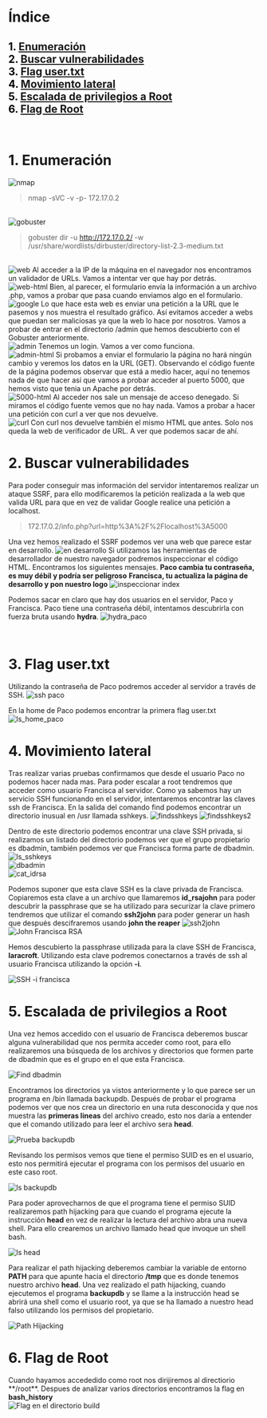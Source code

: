 # **Índice**

<span style="color:black;">1. [ Enumeración](#Enumeración)</span><br>
<span style="color:black;">2. [ Buscar vulnerabilidades](#Vulnerabilidades)</span><br>
<span style="color:black;">3. [ Flag user.txt](#Flag1)</span><br>
<span style="color:black;">4. [ Movimiento lateral](#Movimiento)</span><br>
<span style="color:black;">5. [ Escalada de privilegios a Root](#Escalada)</span><br>
<span style="color:black;">6. [ Flag de Root](#flag-root)</span><br>
---

<br>

<h1 name="Enumeración">1. Enumeración</h1>

<img src="https://github.com/Dani-ITB24/Proyecto-Final/raw/Grupo5(Eloi-Alan-Fernando-Jose-Zome%C3%B1o)/Assets/Img/nmap.png" alt="nmap">

> nmap -sVC -v -p- 172.17.0.2 
<br>

<img src="https://github.com/Dani-ITB24/Proyecto-Final/raw/Grupo5(Eloi-Alan-Fernando-Jose-Zome%C3%B1o)/Assets/Img/gobuster.png" alt="gobuster">

> gobuster dir -u http://172.17.0.2/ -w /usr/share/wordlists/dirbuster/directory-list-2.3-medium.txt
<br>

<img src="https://github.com/Dani-ITB24/Proyecto-Final/blob/Grupo5(Eloi-Alan-Fernando-Jose-Zome%C3%B1o)/Assets/Img/web-principal.png" alt="web">
Al acceder a la IP de la máquina en el navegador nos encontramos un validador de URLs. Vamos a intentar ver que hay por detrás.
<br>

<img src="https://github.com/Dani-ITB24/Proyecto-Final/blob/Grupo5(Eloi-Alan-Fernando-Jose-Zome%C3%B1o)/Assets/Img/web-principal.html.png" alt="web-html">
Bien, al parecer, el formulario envía la información a un archivo .php, vamos a probar que pasa cuando enviamos algo en el formulario.
<br>

<img src="https://github.com/Dani-ITB24/Proyecto-Final/blob/Grupo5(Eloi-Alan-Fernando-Jose-Zome%C3%B1o)/Assets/Img/google-validator.png" alt="google">
Lo que hace esta web es enviar una petición a la URL que le pasemos y nos muestra el resultado gráfico. Así evitamos acceder a webs que puedan ser maliciosas ya que la web lo hace por nosotros.
Vamos a probar de entrar en el directorio /admin que hemos descubierto con el Gobuster anteriormente.
<br>

<img src="https://github.com/Dani-ITB24/Proyecto-Final/blob/Grupo5(Eloi-Alan-Fernando-Jose-Zome%C3%B1o)/Assets/Img/admin.png" alt="admin">
Tenemos un login. Vamos a ver como funciona.
<br>

<img src="https://github.com/Dani-ITB24/Proyecto-Final/blob/Grupo5(Eloi-Alan-Fernando-Jose-Zome%C3%B1o)/Assets/Img/admin.html.png" alt="admin-html">
Si probamos a enviar el formulario la página no hará ningún cambio y veremos los datos en la URL (GET). Observando el código fuente de la página podemos observar que está a medio hacer, aquí no tenemos nada de que hacer así que vamos a probar acceder al puerto 5000, que hemos visto que tenia un Apache por detrás.
<br>

<img src="https://github.com/Dani-ITB24/Proyecto-Final/blob/Grupo5(Eloi-Alan-Fernando-Jose-Zome%C3%B1o)/Assets/Img/web5000.html.png" alt="5000-html">
Al acceder nos sale un mensaje de acceso denegado. Si miramos el código fuente vemos que no hay nada. Vamos a probar a hacer una petición con curl a ver que nos devuelve.
<br>

<img src="https://github.com/Dani-ITB24/Proyecto-Final/blob/Grupo5(Eloi-Alan-Fernando-Jose-Zome%C3%B1o)/Assets/Img/curl-web5000.png" alt="curl">
Con curl nos devuelve también el mismo HTML que antes. Solo nos queda la web de verificador de URL. A ver que podemos sacar de ahí.
<br>

<h1 name="Vulnerabilidades">2. Buscar vulnerabilidades</h1>
Para poder conseguir mas información del servidor intentaremos realizar un ataque SSRF, para ello modificaremos la petición realizada a la web que valida URL para que en vez de validar Google realice una petición a localhost.

> 172.17.0.2/info.php?url=http%3A%2F%2Flocalhost%3A5000

Una vez hemos realizado el SSRF podemos ver una web que parece estar en desarrollo.
<img src="https://github.com/Dani-ITB24/Proyecto-Final/blob/Grupo5(Eloi-Alan-Fernando-Jose-Zome%C3%B1o)/Assets/Img/ssrf1.png" alt="en desarrollo">
Si utilizamos las herramientas de desarrollador de nuestro navegador podremos inspeccionar el código HTML. Encontramos los siguientes mensajes. 
**Paco cambia tu contraseña, es muy débil y podría ser peligroso**
**Francisca, tu actualiza la página de desarrollo y pon nuestro logo**
<img src="https://github.com/Dani-ITB24/Proyecto-Final/blob/Grupo5(Eloi-Alan-Fernando-Jose-Zome%C3%B1o)/Assets/Img/inspeccionarindex5000.png" alt="inspeccionar index">

Podemos sacar en claro que hay dos usuarios en el servidor, Paco y Francisca. Paco tiene una contraseña débil, intentamos descubrirla con fuerza bruta usando **hydra**.
<img src="https://github.com/Dani-ITB24/Proyecto-Final/blob/Grupo5(Eloi-Alan-Fernando-Jose-Zome%C3%B1o)/Assets/Img/hydra_paco.png" alt="hydra_paco">

<br>


<h1 name="Flag1">3. Flag user.txt</h1>
Utilizando la contraseña de Paco podremos acceder al servidor a través de SSH.

<img src="https://github.com/Dani-ITB24/Proyecto-Final/blob/Grupo5(Eloi-Alan-Fernando-Jose-Zome%C3%B1o)/Assets/Img/sshpaco.png" alt="ssh paco">

En la home de Paco podemos encontrar la primera flag user.txt
<img src="https://github.com/Dani-ITB24/Proyecto-Final/blob/Grupo5(Eloi-Alan-Fernando-Jose-Zome%C3%B1o)/Assets/Img/ls_home_paco.png" alt="ls_home_paco">


<h1 name="Movimiento">4. Movimiento lateral</h1>
Tras realizar varias pruebas confirmamos que desde el usuario Paco no podemos hacer nada mas. Para poder escalar a root tendremos que acceder como usuario Francisca al servidor. Como ya sabemos hay un servicio SSH funcionando en el servidor, intentaremos encontrar las claves ssh de Francisca.
En la salida del comando find podemos encontrar un directorio inusual en /usr llamada sshkeys.
<img src="https://github.com/Dani-ITB24/Proyecto-Final/blob/Grupo5(Eloi-Alan-Fernando-Jose-Zome%C3%B1o)/Assets/Img/find_sshkeys.png" alt="findsshkeys">
<img src="https://github.com/Dani-ITB24/Proyecto-Final/blob/Grupo5(Eloi-Alan-Fernando-Jose-Zome%C3%B1o)/Assets/Img/find_sshkeys2.png" alt="findsshkeys2">

Dentro de este directorio podemos encontrar una clave SSH privada, si realizamos un listado del directorio podemos ver que el grupo propietario es dbadmin, también podemos ver que Francisca forma parte de dbadmin.
<img src="https://github.com/Dani-ITB24/Proyecto-Final/blob/Grupo5(Eloi-Alan-Fernando-Jose-Zome%C3%B1o)/Assets/Img/ls_sshkeys.png" alt="ls_sshkeys"><br>
<img src="https://github.com/Dani-ITB24/Proyecto-Final/blob/Grupo5(Eloi-Alan-Fernando-Jose-Zome%C3%B1o)/Assets/Img/dbadmin.png" alt="dbadmin"><br>
<img src="https://github.com/Dani-ITB24/Proyecto-Final/blob/Grupo5(Eloi-Alan-Fernando-Jose-Zome%C3%B1o)/Assets/Img/cat_idrsa.png" alt="cat_idrsa"><br>

Podemos suponer que esta clave SSH es la clave privada de Francisca. Copiaremos esta clave a un archivo que llamaremos **id_rsajohn** para poder descubrir la passphrase que se ha utilizado para securizar la clave primero tendremos que utilizar el comando **ssh2john** para poder generar un hash que después descifraremos usando **john the reaper**
<img src="https://github.com/Dani-ITB24/Proyecto-Final/raw/Grupo5(Eloi-Alan-Fernando-Jose-Zome%C3%B1o)/Assets/Img/ssh2john.png" alt="ssh2john">
<img src="https://github.com/Dani-ITB24/Proyecto-Final/raw/Grupo5(Eloi-Alan-Fernando-Jose-Zome%C3%B1o)/Assets/Img/john_rsa_francisca.png" alt="John Francisca RSA">

Hemos descubierto la passphrase utilizada para la clave SSH de Francisca, **laracroft**.
Utilizando esta clave podremos conectarnos a través de ssh al usuario Francisca utilizando la opción **-i**.

<img src="https://github.com/Dani-ITB24/Proyecto-Final/raw/Grupo5(Eloi-Alan-Fernando-Jose-Zome%C3%B1o)/Assets/Img/ssh_id_rsa_francisca.png" alt="SSH -i francisca">

<br>

<h1 name="Escalada">5. Escalada de privilegios a Root</h1>

Una vez hemos accedido con el usuario de Francisca deberemos buscar alguna vulnerabilidad que nos permita acceder como root, para ello realizaremos una búsqueda de los archivos y directorios que formen parte de dbadmin que es el grupo en el que esta Francisca. 

<img src="https://github.com/Dani-ITB24/Proyecto-Final/raw/Grupo5(Eloi-Alan-Fernando-Jose-Zome%C3%B1o)/Assets/Img/find_dbadmin.png" alt="Find dbadmin">

Encontramos los directorios ya vistos anteriormente y lo que parece ser un programa en /bin llamada backupdb.
Después de probar el programa podemos ver que nos crea un directorio en una ruta desconocida y que nos muestra las **primeras lineas** del archivo creado, esto nos daría a entender que el comando utilizado para leer el archivo sera **head**.

<img src="https://github.com/Dani-ITB24/Proyecto-Final/raw/Grupo5(Eloi-Alan-Fernando-Jose-Zome%C3%B1o)/Assets/Img/prueba_backupdb.png" alt="Prueba backupdb">

Revisando los permisos vemos que tiene el permiso SUID es en el usuario, esto nos permitirá ejecutar el programa con los permisos del usuario en este caso root.

<img src="https://github.com/Dani-ITB24/Proyecto-Final/raw/Grupo5(Eloi-Alan-Fernando-Jose-Zome%C3%B1o)/Assets/Img/ls_backupdb.png" alt="ls backupdb">

Para poder aprovecharnos de que el programa tiene el permiso SUID realizaremos path hijacking para que cuando el programa ejecute la instrucción **head** en vez de realizar la lectura del archivo abra una nueva shell. Para ello crearemos un archivo llamado head que invoque un shell bash. 

<img src="https://github.com/Dani-ITB24/Proyecto-Final/raw/Grupo5(Eloi-Alan-Fernando-Jose-Zome%C3%B1o)/Assets/Img/ls_head.png" alt="ls head">

Para realizar el path hijacking deberemos cambiar la variable de entorno **PATH** para que apunte hacia el directorio **/tmp** que es donde tenemos nuestro archivo **head**.
Una vez realizado el path hijacking, cuando ejecutemos el programa **backupdb** y se llame a la instrucción head se abrirá una shell como el usuario root, ya que se ha llamado a nuestro head falso utilizando los permisos del propietario.

<img src="https://github.com/Dani-ITB24/Proyecto-Final/raw/Grupo5(Eloi-Alan-Fernando-Jose-Zome%C3%B1o)/Assets/Img/path_hijacking.png" alt="Path Hijacking">

<br>

<h1 name="flag-root">6. Flag de Root</h1>
Cuando hayamos accededido como root nos dirijiremos al directiorio **/root**. Despues de analizar varios directorios encontramos la flag en <strong>bash_history</strong> <br>
<img src="https://github.com/Dani-ITB24/Proyecto-Final/raw/Grupo5(Eloi-Alan-Fernando-Jose-Zome%C3%B1o)/Assets/Img/root_flag.png" alt="Flag en el directorio build">

